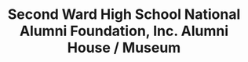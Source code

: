 ---
layout: repo
title: "Second Ward High School National Alumni Foundation, Inc. Alumni House / Museum"
id: 4726
permalink: repos/4726/
---